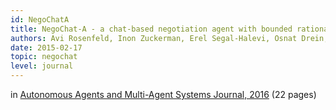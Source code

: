 ```yaml
---
id: NegoChatA
title: NegoChat-A - a chat-based negotiation agent with bounded rationality 
authors: Avi Rosenfeld, Inon Zuckerman, Erel Segal-Halevi, Osnat Drein, Sarit Kraus
date: 2015-02-17
topic: negochat
level: journal
---
```

in [Autonomous Agents and Multi-Agent Systems Journal, 2016](http://link.springer.com/article/10.1007%2Fs10458-015-9281-9) (22 pages)

